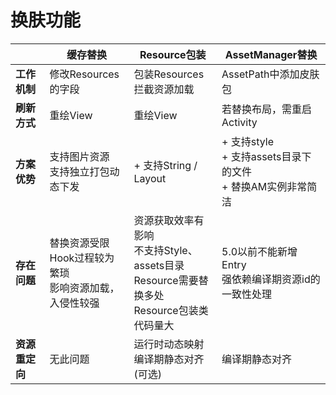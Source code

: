 # 换肤功能

|                | 缓存替换                                                     | Resource包装                                                 | AssetManager替换                                             |
| -------------- | ------------------------------------------------------------ | ------------------------------------------------------------ | ------------------------------------------------------------ |
| **工作机制**   | 修改Resources的字段                                          | 包装Resources拦截资源加载                                    | AssetPath中添加皮肤包                                        |
| **刷新方式**   | 重绘View                                                     | 重绘View                                                     | 若替换布局，需重启Activity                                   |
| **方案优势**   | 支持图片资源<br />支持独立打包动态下发                       | + 支持String / Layout                                        | + 支持style<br />+ 支持assets目录下的文件<br />+ 替换AM实例非常简洁 |
| **存在问题**   | 替换资源受限<br />Hook过程较为繁琐<br />影响资源加载，入侵性较强 | 资源获取效率有影响<br />不支持Style、assets目录<br />Resource需要替换多处<br />Resource包装类代码量大 | 5.0以前不能新增Entry<br />强依赖编译期资源id的一致性处理     |
| **资源重定向** | 无此问题                                                     | 运行时动态映射<br />编译期静态对齐 (可选)                    | 编译期静态对齐                                               |


